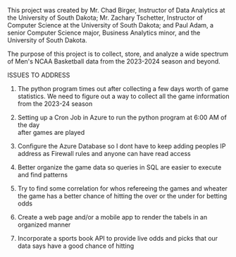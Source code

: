 This project was created by Mr. Chad Birger, Instructor of Data Analytics at the University of South Dakota; 
Mr. Zachary Tschetter, Instructor of Computer Science at the University of South Dakota;
and Paul Adam, a senior Computer Science major, Business Analytics minor, and the University of South Dakota.

The purpose of this project is to collect, store, and analyze a wide spectrum of Men's NCAA Basketball data from the 2023-2024
season and beyond. 

ISSUES TO ADDRESS
1. The python program times out after collecting a few days worth of game statistics.
    We need to figure out a way to collect all the game information from the 2023-24 season

2. Setting up a Cron Job in Azure to run the python program at 6:00 AM of the day  
   after games are played

3. Configure the Azure Database so I dont have to keep adding peoples IP address
    as Firewall rules and anyone can have read access

4. Better organize the game data so queries in SQL are easier to execute and find
    patterns

5. Try to find some correlation for whos refereeing the games and wheater the game
    has a better chance of hitting the over or the under for betting odds

6. Create a web page and/or a mobile app to render the tabels in an organized manner

7. Incorporate a sports book API to provide live odds and picks that our data says have
    a good chance of hitting



